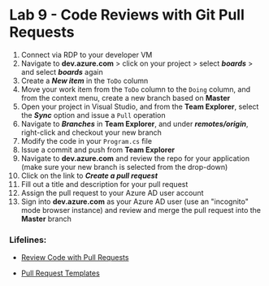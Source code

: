 # Lab 9 - Code Reviews with Git Pull Requests

1. Connect via RDP to your developer VM
2. Navigate to **dev.azure.com** > click on your project > select ***boards*** > and select ***boards*** again
3. Create a ***New item*** in the `ToDo` column
4. Move your work item from the `ToDo` column to the `Doing` column, and from the context menu, create a new branch based on **Master**
5. Open your project in Visual Studio, and from the **Team Explorer**, select the ***Sync*** option and issue a `Pull` operation
6. Navigate to ***Branches*** in **Team Explorer**, and under ***remotes/origin***, right-click and checkout your new branch
7. Modify the code in your `Program.cs` file
8. Issue a commit and push from **Team Explorer**
9. Navigate to **dev.azure.com** and review the repo for your application (make sure your new branch is selected from the drop-down)
10. Click on the link to ***Create a pull request***
11. Fill out a title and description for your pull request
12. Assign the pull request to your Azure AD user account
13. Sign into **dev.azure.com** as your Azure AD user (use an "incognito" mode browser instance) and review and merge the pull request into the **Master** branch

### Lifelines:

* [Review Code with Pull Requests](https://docs.microsoft.com/en-us/azure/devops/repos/git/pull-requests)

* [Pull Request Templates](https://docs.microsoft.com/en-us/azure/devops/repos/git/pull-request-templates)